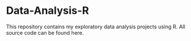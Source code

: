 # Data-Analysis-R
This repository contains my exploratory data analysis projects using R. All source code can be found here.
